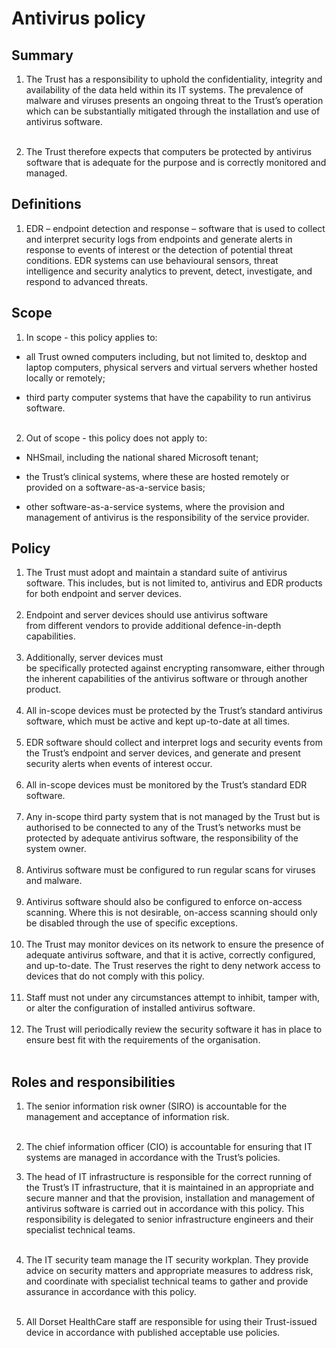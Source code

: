 # Antivirus policy

## Summary

1.  The Trust has a responsibility to uphold the confidentiality, integrity and availability of the data held within its IT systems. The prevalence of malware and viruses presents an ongoing threat to the Trust’s operation which can be substantially mitigated through the installation and use of antivirus software.   
 

2.  The Trust therefore expects that computers be protected by antivirus software that is adequate for the purpose and is correctly monitored and managed. 

## Definitions

1.  EDR – endpoint detection and response – software that is used to collect and interpret security logs from endpoints and generate alerts in response to events of interest or the detection of potential threat conditions. EDR systems can use behavioural sensors, threat intelligence and security analytics to prevent, detect, investigate, and respond to advanced threats. 


## Scope

1.  In scope - this policy applies to:  

-   all Trust owned computers including, but not limited to, desktop and laptop computers, physical servers and virtual servers whether hosted locally or remotely; 

-   third party computer systems that have the capability to run antivirus software.   
 

2.  Out of scope - this policy does not apply to: 

-   NHSmail, including the national shared Microsoft tenant; 

-   the Trust’s clinical systems, where these are hosted remotely or provided on a software-as-a-service basis; 

-   other software-as-a-service systems, where the provision and management of antivirus is the responsibility of the service provider. 


## Policy

1.  The Trust must adopt and maintain a standard suite of antivirus software. This includes, but is not limited to, antivirus and EDR products for both endpoint and server devices.   
 
2.  Endpoint and server devices should use antivirus software from different vendors to provide additional defence-in-depth capabilities.   
 
3.  Additionally, server devices must be specifically protected against encrypting ransomware, either through the inherent capabilities of the antivirus software or through another product.   
 
4.  All in-scope devices must be protected by the Trust’s standard antivirus software, which must be active and kept up-to-date at all times.   
 
5.  EDR software should collect and interpret logs and security events from the Trust’s endpoint and server devices, and generate and present security alerts when events of interest occur.   
 
6.  All in-scope devices must be monitored by the Trust’s standard EDR software.   
 
7.  Any in-scope third party system that is not managed by the Trust but is authorised to be connected to any of the Trust’s networks must be protected by adequate antivirus software, the responsibility of the system owner.   
 
8.  Antivirus software must be configured to run regular scans for viruses and malware.   
 
9.  Antivirus software should also be configured to enforce on-access scanning. Where this is not desirable, on-access scanning should only be disabled through the use of specific exceptions.   
 
10. The Trust may monitor devices on its network to ensure the presence of adequate antivirus software, and that it is active, correctly configured, and up-to-date. The Trust reserves the right to deny network access to devices that do not comply with this policy.   
 
11. Staff must not under any circumstances attempt to inhibit, tamper with, or alter the configuration of installed antivirus software.   
 
12. The Trust will periodically review the security software it has in place to ensure best fit with the requirements of the organisation.   
 

## Roles and responsibilities

1.  The senior information risk owner (SIRO) is accountable for the management and acceptance of information risk.   
 
2.  The chief information officer (CIO) is accountable for ensuring that IT systems are managed in accordance with the Trust’s policies.    

3.  The head of IT infrastructure is responsible for the correct running of the Trust’s IT infrastructure, that it is maintained in an appropriate and secure manner and that the provision, installation and management of antivirus software is carried out in accordance
with this policy. This responsibility is delegated to senior infrastructure engineers and their specialist technical teams.   
 
4.  The IT security team manage the IT security workplan. They provide advice on security matters and appropriate measures to address risk, and coordinate with specialist technical teams to gather and provide assurance in accordance with this policy.   
 
5.  All Dorset HealthCare staff are responsible for using their Trust-issued device in accordance with published acceptable use policies. 
